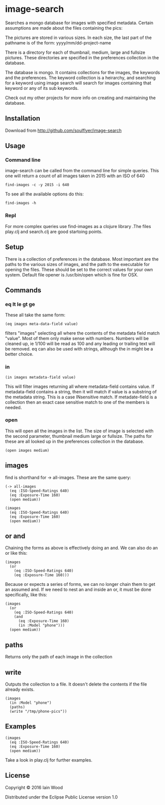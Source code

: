 # image-search

Searches a mongo database for images with specified metadata. Certain assumptions are made about the files containing the pics:

The pictures are stored in various sizes. In each size, the last part of the pathname is of the form: yyyy/mm/dd-project-name

There is a directory for each of thumbnail, medium, large and fullsize pictures. These directories are specified in the preferences collection in the database.

The database is mongo. It contains collections for the images, the keywords and the preferences. The keyword collection is a heirarchy, and searching for a keyword using image search will search for images containing that keyword or any of its sub keywords.

Check out my other projects for more info on creating and maintaining the database.

## Installation

Download from http://github.com/soulflyer/image-search

## Usage

### Command line

image-search can be called from the command line for simple queries. This one will return a count of all images taken in 2015 with an ISO of 640

    find-images -c -y 2015 -i 640
    
To see all the available options do this:

    find-images -h

### Repl 

For more complex queries use find-images as a clojure library .The files play.clj and search.clj are good startoing points.

## Setup

There is a collection of preferences in the database. Most important are the paths to the various sizes of images, and the path to the executable for opening the files. These should be set to the correct values for your own system. Default file opener is /usr/bin/open which is fine for OSX. 

## Commands

### eq lt le gt ge 
These all take the same form:

    (eq images meta-data-field value)
    
filters "images" selecting all where the contents of the metadata field match "value". Most of them only make sense with numbers. Numbers will be cleaned up, ie 1/100 will be read as 100 and any leading or trailing text will be removed. eq can also be used with strings, although the in might be a better choice.

### in

    (in images metadata-field value)
    
This will filter images returning all where metadata-field contains value. If metadata-field contains a string, then it will match if value is a substring of the metadata string. This is a case INsensitive match.
If metadate-field is a collection then an exact case sensitive match to one of the members is needed.

### open

This will open all the images in the list. The size of image is selected with the second parameter, thumbnail medium large or fullsize. The paths for these are all looked up in the preferences collection in the database. 

    (open images medium)
    
## images

find is shorthand for -> all-images. These are the same query:

    (-> all-images
      (eq :ISO-Speed-Ratings 640)
      (eq :Exposure-Time 160)
      (open medium))

    (images
      (eq :ISO-Speed-Ratings 640)
      (eq :Exposure-Time 160)
      (open medium))

## or and

Chaining the forms as above is effectively doing an and. We can also do an or like this:

    (images
      (or
        (eq :ISO-Speed-Ratings 640)
        (eq :Exposure-Time 160)))
        
Because or expects a series of forms, we can no longer chain them to get an assumed and. If we need to nest an and inside an or, it must be done specifically, like this:

    (images
      (or
        (eq :ISO-Speed-Ratings 640)
        (and
          (eq :Exposure-Time 160)
          (in :Model "phone")))
      (open medium))

## paths

Returns only the path of each image in the collection

## write

Outputs the collection to a file. It doesn't delete the contents if the file already exists.

    (images
      (in :Model "phone")
      (paths)
      (write "/tmp/phone-pics"))
      
## Examples

    (images
      (eq :ISO-Speed-Ratings 640)
      (eq :Exposure-Time 160)
      (open medium))
        
Take a look in play.clj for further examples.
        
## License

Copyright © 2016 Iain Wood

Distributed under the Eclipse Public License version 1.0
